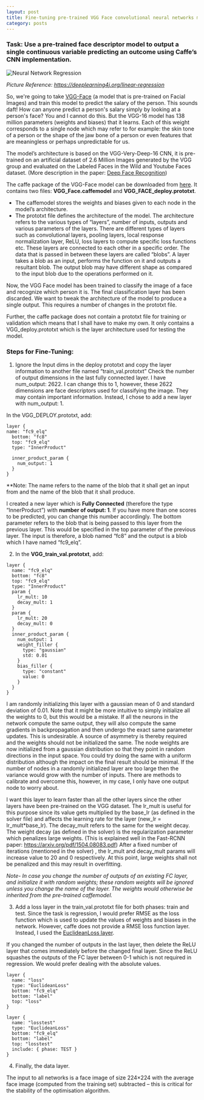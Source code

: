 ```yaml
---
layout: post
title: Fine-tuning pre-trained VGG Face convolutional neural networks model for regression with Caffe
category: posts
---
```


### Task: Use a pre-trained face descriptor model to output a single continuous variable predicting an outcome using Caffe’s CNN implementation.

![Neural Network Regression]({{site.baseurl}}/images/neural-network-regression.png)

*Picture Reference: https://deeplearning4j.org/linear-regression*

So, we're going to take [VGG-Face](http://www.robots.ox.ac.uk/~vgg/software/vgg_face/) (a model that is pre-trained on Facial Images) and train this model to predict the salary of the person.
This sounds daft! How can anyone predict a person's salary simply by looking at a person's face? You and I cannot do this. But the VGG-16 model has 138 million parameters (weights and biases) that it learns. Each of this weight corresponds to a single node which may refer to for example: the skin tone of a person or the shape of the jaw bone of a person or even features that are meaningless or perhaps unpredictable for us.

The model’s architecture is based on the VGG-Very-Deep-16 CNN, it is pre-trained on an artificial dataset of 2.6 Million Images generated by the VGG group and evaluated on the Labeled Faces in the Wild and Youtube Faces dataset. (More description in the paper: [Deep Face Recognition](http://www.robots.ox.ac.uk/~vgg/publications/2015/Parkhi15/parkhi15.pdf))

The caffe package of the VGG-Face model can be downloaded from [here](http://www.robots.ox.ac.uk/~vgg/software/vgg_face/src/vgg_face_caffe.tar.gz). It contains two files: **VGG_Face.caffemodel** and **VGG_FACE_deploy.prototxt**.

* The caffemodel stores the weights and biases given to each node in the model’s architecture. 
* The prototxt file defines the architecture of the model. The architecture refers to the various types of “layers”, number of inputs, outputs and various parameters of the layers. There are different types of layers such as convolutional layers, pooling layers, local response normalization layer, ReLU, loss layers to compute specific loss functions etc. These layers are connected to each other in a specific order. The data that is passed in between these layers are called “blobs”. A layer takes a blob as an input, performs the function on it and outputs a resultant blob. The output blob may have different shape as compared to the input blob due to the operations performed on it. 

Now, the VGG Face model has been trained to classify the image of a face and recognize which person it is. The final classification layer has been discarded. We want to tweak the architecture of the model to produce a single output. This requires a number of changes in the prototxt file.

Further, the caffe package does not contain a prototxt file for training or validation which means that I shall have to make my own. It only contains a VGG_deploy.prototxt which is the layer architecture used for testing the model.

### Steps for Fine-Tuning:

1) Ignore the Input dims in the deploy prototxt and copy the layer information to another file named “train_val.prototxt”
Check the number of output dimensions in the last fully connected layer. I have num_output: 2622. I can change this to 1, however, these 2622 dimensions are face descriptors used for classifying the image. They may contain important information. Instead, I chose to add a new layer with num_output: 1.

In the VGG_DEPLOY.prototxt, add: 


```
layer {
name: "fc9_elq"
  bottom: "fc8"
  top: "fc9_elq"
  type: "InnerProduct"

  inner_product_param {
    num_output: 1
  }    
}
```


**Note: The name refers to the name of the blob that it shall get an input from and the name of the blob that it shall produce.

I created a new layer which is **Fully Connected** (therefore the type “InnerProduct”) with **number of output: 1**. If you have more than one scores to be predicted, you can change this number accordingly. The bottom parameter refers to the blob that is being passed to this layer from the previous layer. This would be specified in the top parameter of the previous layer. The input is therefore, a blob named “fc8” and the output is a blob which I have named “fc9_elq”.

2) In the **VGG_train_val.prototxt**, add:


```
layer {
  name: "fc9_elq"
  bottom: "fc8"
  top: "fc9_elq"
  type: "InnerProduct"
  param {
    lr_mult: 10
    decay_mult: 1
  }
  param {
    lr_mult: 20
    decay_mult: 0
  }
  inner_product_param {
    num_output: 1
    weight_filler {
      type: "gaussian"
      std: 0.01
    }
    bias_filler {
      type: "constant"
      value: 0
    }
  }    
}
```


I am randomly initializing this layer with a gaussian mean of 0 and standard deviation of 0.01. Note that it might be more intuitive to simply initialize all the weights to 0, but this would be a mistake. If all the neurons in the network compute the same output, they will also compute the same gradients in backpropagation and then undergo the exact same parameter updates. This is undesirable. A source of asymmetry is thereby required and the weights should not be initialized the same. The node weights are now initialized from a gaussian distribution so that they point in random directions in the input space. You could try doing the same with a uniform distribution although the impact on the final result should be minimal. If the number of nodes in a randomly initialized layer are too large then the variance would grow with the number of inputs. There are methods to calibrate and overcome this, however, in my case, I only have one output node to worry about.


I want this layer to learn faster than all the other layers since the other layers have been pre-trained on the VGG dataset. The lr_mult is useful for this purpose since its value gets multiplied by the base_lr (as defined in the solver file) and affects the learning rate for the layer (new_lr = lr_mult*base_lr). The decay_mult refers to the same for the weight decay. The weight decay (as defined in the solver) is the regularization parameter which penalizes large weights. (This is explained well in the Fast-RCNN paper: https://arxiv.org/pdf/1504.08083.pdf)
After a fixed number of iterations (mentioned in the solver) , the lr_mult and decay_mult params will increase value to 20 and 0 respectively. At this point, large weights shall not be penalized and this may result in overfitting.


*Note- In case you change the number of outputs of an existing FC layer, and initialize it with random weights; these random weights will be ignored unless you change the name of the layer. The weights would otherwise be inherited from the pre-trained caffemodel.*


3) Add a loss layer in the train_val.prototxt file for both phases: train and test. Since the task is regression, I would prefer RMSE as the loss function which is used to update the values of weights and biases in the network. However, caffe does not provide a RMSE loss function layer. Instead, I used the [EuclideanLoss layer](http://caffe.berkeleyvision.org/doxygen/classcaffe_1_1EuclideanLossLayer.html).

If you changed the number of outputs in the last layer, then delete the ReLU layer that comes immediately before the changed final layer. Since the ReLU squashes the outputs of the FC layer between 0-1 which is not required in regression. We would prefer dealing with the absolute values.


```
layer {
  name: "loss"
  type: "EuclideanLoss"
  bottom: "fc9_elq"
  bottom: "label"
  top: "loss"
}

layer {
  name: "losstest"
  type: "EuclideanLoss"
  bottom: "fc9_elq"
  bottom: "label"
  top: "losstest"
  include: { phase: TEST }
}
```


4) Finally, the data layer. 

The input to all networks is a face image of size 224×224 with the average face image (computed from the training set) subtracted – this is critical for the stability of the optimisation algorithm.
